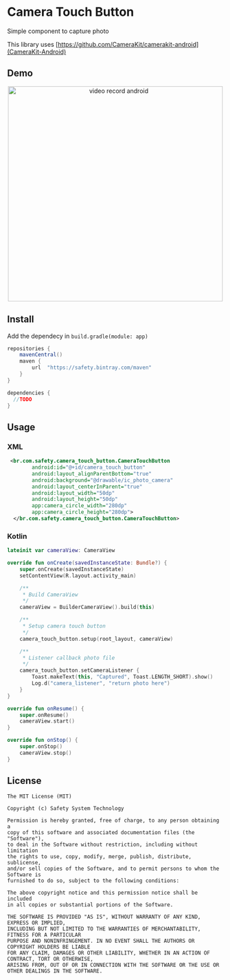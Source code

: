 # Camera Touch Button
Simple component to capture photo

This library uses [https://github.com/CameraKit/camerakit-android](CameraKit-Android)


## Demo
<p align="center">
  <img src="art/demo.gif" height="500" alt="video record android" />
</p>

## Install
Add the dependecy in `build.gradle(module: app)`

```gradle
repositories {
    mavenCentral()
    maven {
        url  "https://safety.bintray.com/maven"
    }
}

dependencies {
  //TODO
}

```

## Usage

### XML

```xml
 <br.com.safety.camera_touch_button.CameraTouchButton
        android:id="@+id/camera_touch_button"
        android:layout_alignParentBottom="true"
        android:background="@drawable/ic_photo_camera"
        android:layout_centerInParent="true"
        android:layout_width="50dp"
        android:layout_height="50dp"
        app:camera_circle_width="280dp"
        app:camera_circle_height="280dp">
  </br.com.safety.camera_touch_button.CameraTouchButton>
```
### Kotlin
```kotlin
lateinit var cameraView: CameraView

override fun onCreate(savedInstanceState: Bundle?) {
    super.onCreate(savedInstanceState)
    setContentView(R.layout.activity_main)

    /**
     * Build CameraView
     */
    cameraView = BuilderCameraView().build(this)

    /**
     * Setup camera touch button
     */
    camera_touch_button.setup(root_layout, cameraView)

    /**
     * Listener callback photo file
     */
    camera_touch_button.setCameraListener {
        Toast.makeText(this, "Captured", Toast.LENGTH_SHORT).show()
        Log.d("camera_listener", "return photo here")
    }
}

override fun onResume() {
    super.onResume()
    cameraView.start()
}

override fun onStop() {
    super.onStop()
    cameraView.stop()
}
```

## License
    The MIT License (MIT)

    Copyright (c) Safety System Technology

    Permission is hereby granted, free of charge, to any person obtaining a
    copy of this software and associated documentation files (the "Software"),
    to deal in the Software without restriction, including without limitation
    the rights to use, copy, modify, merge, publish, distribute, sublicense,
    and/or sell copies of the Software, and to permit persons to whom the Software is
    furnished to do so, subject to the following conditions:

    The above copyright notice and this permission notice shall be included
    in all copies or substantial portions of the Software.

    THE SOFTWARE IS PROVIDED "AS IS", WITHOUT WARRANTY OF ANY KIND, EXPRESS OR IMPLIED,
    INCLUDING BUT NOT LIMITED TO THE WARRANTIES OF MERCHANTABILITY, FITNESS FOR A PARTICULAR
    PURPOSE AND NONINFRINGEMENT. IN NO EVENT SHALL THE AUTHORS OR COPYRIGHT HOLDERS BE LIABLE
    FOR ANY CLAIM, DAMAGES OR OTHER LIABILITY, WHETHER IN AN ACTION OF CONTRACT, TORT OR OTHERWISE,
    ARISING FROM, OUT OF OR IN CONNECTION WITH THE SOFTWARE OR THE USE OR OTHER DEALINGS IN THE SOFTWARE.
